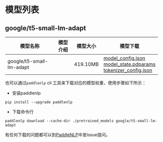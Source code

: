 #  模型列表

## google/t5-small-lm-adapt

| 模型名称 | 模型介绍 | 模型大小  | 模型下载 |
| --- | --- | --- | --- |
|google/t5-small-lm-adapt|  | 419.10MB | [model_config.json](https://bj.bcebos.com/paddlenlp/models/community/google/t5-small-lm-adapt/model_config.json)<br>[model_state.pdparams](https://bj.bcebos.com/paddlenlp/models/community/google/t5-small-lm-adapt/model_state.pdparams)<br>[tokenizer_config.json](https://bj.bcebos.com/paddlenlp/models/community/google/t5-small-lm-adapt/tokenizer_config.json) |

也可以通过`paddlenlp` cli 工具来下载对应的模型权重，使用步骤如下所示：

* 安装paddlenlp

```shell
pip install --upgrade paddlenlp
```

* 下载命令行

```shell
paddlenlp download --cache-dir ./pretrained_models google/t5-small-lm-adapt
```

有任何下载的问题都可以到[PaddleNLP](https://github.com/PaddlePaddle/PaddleNLP)中发Issue提问。